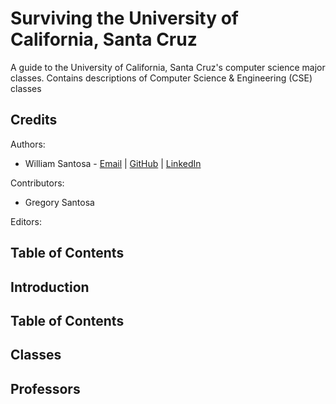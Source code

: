 # Surviving the University of California, Santa Cruz

A guide to the University of California, Santa Cruz's computer science major classes. Contains descriptions of Computer Science & Engineering (CSE) classes 

## Credits

Authors: 
- William Santosa - [Email](mailto:williamwsantosa@gmail.com) | [GitHub](https://github.com/williamsantosa) | [LinkedIn](https://www.linkedin.com/in/williamsantosa/)

Contributors:
- Gregory Santosa

Editors:

## Table of Contents

## Introduction



## Table of Contents

## Classes

## Professors